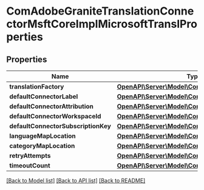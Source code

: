 # ComAdobeGraniteTranslationConnectorMsftCoreImplMicrosoftTranslProperties

## Properties
Name | Type | Description | Notes
------------ | ------------- | ------------- | -------------
**translationFactory** | [**OpenAPI\Server\Model\ConfigNodePropertyString**](ConfigNodePropertyString.md) |  | [optional] 
**defaultConnectorLabel** | [**OpenAPI\Server\Model\ConfigNodePropertyString**](ConfigNodePropertyString.md) |  | [optional] 
**defaultConnectorAttribution** | [**OpenAPI\Server\Model\ConfigNodePropertyString**](ConfigNodePropertyString.md) |  | [optional] 
**defaultConnectorWorkspaceId** | [**OpenAPI\Server\Model\ConfigNodePropertyString**](ConfigNodePropertyString.md) |  | [optional] 
**defaultConnectorSubscriptionKey** | [**OpenAPI\Server\Model\ConfigNodePropertyString**](ConfigNodePropertyString.md) |  | [optional] 
**languageMapLocation** | [**OpenAPI\Server\Model\ConfigNodePropertyString**](ConfigNodePropertyString.md) |  | [optional] 
**categoryMapLocation** | [**OpenAPI\Server\Model\ConfigNodePropertyString**](ConfigNodePropertyString.md) |  | [optional] 
**retryAttempts** | [**OpenAPI\Server\Model\ConfigNodePropertyInteger**](ConfigNodePropertyInteger.md) |  | [optional] 
**timeoutCount** | [**OpenAPI\Server\Model\ConfigNodePropertyInteger**](ConfigNodePropertyInteger.md) |  | [optional] 

[[Back to Model list]](../README.md#documentation-for-models) [[Back to API list]](../README.md#documentation-for-api-endpoints) [[Back to README]](../README.md)


